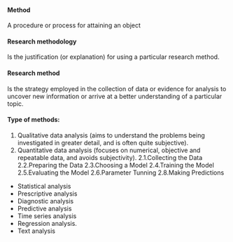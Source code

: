 
#### Method
A procedure or process for attaining an object

#### Research methodology
Is the justification (or explanation) for using a particular research method.

#### Research method
Is the strategy employed in the collection of data or evidence for analysis to uncover new information or arrive at a better understanding of a particular topic.

#### Type of methods:
1. Qualitative data analysis (aims to understand the problems being investigated in greater detail, and is often quite subjective). 
2. Quantitative data analysis (focuses on numerical, objective and repeatable data, and avoids subjectivity).
    2.1.Collecting the Data
    2.2.Preparing the Data
    2.3.Choosing a Model
    2.4.Training the Model
    2.5.Evaluating the Model
    2.6.Parameter Tunning
    2.8.Making Predictions


- Statistical analysis
- Prescriptive analysis
- Diagnostic analysis
- Predictive analysis
- Time series analysis
- Regression analysis.
- Text analysis
